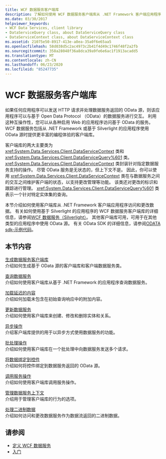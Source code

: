 ```yaml
---
title: WCF 数据服务客户端库
description: 了解如何使用 WCF 数据服务客户端库从 .NET Framework 客户端应用程序访问和更改数据。
ms.date: 03/30/2017
helpviewer_keywords:
- WCF Data Services, client library
- DataServiceQuery class, about DataServiceQuery class
- DataServiceContext class, about DataServiceContext class
ms.assetid: 21075e50-8917-413e-a8ea-35a0f6e65aa5
ms.openlocfilehash: 58d038d5c2ac4973c2b41f4d49c1746f48f2a2fb
ms.sourcegitcommit: 358a28048f36a8dca39a9fe6e6ac1f1913acadd5
ms.translationtype: MT
ms.contentlocale: zh-CN
ms.lasthandoff: 06/23/2020
ms.locfileid: "85247735"
---
```

# <a name="wcf-data-services-client-library"></a>WCF 数据服务客户端库
如果任何应用程序可以发送 HTTP 请求并处理数据服务返回的 OData 源，则该应用程序可以与基于 Open Data Protocol （OData）的数据服务进行交互。 利用这种互操作性，您可以从各种启用 Web 的应用程序访问基于 OData 的服务。 WCF 数据服务包括从 .NET Framework 或基于 Silverlight 的应用程序使用 OData 源时提供更丰富的编程体验的客户端库。  
  
 客户端库的两大主要类为 <xref:System.Data.Services.Client.DataServiceContext> 类和 <xref:System.Data.Services.Client.DataServiceQuery%601> 类。 <xref:System.Data.Services.Client.DataServiceContext> 类封装针对指定数据服务支持的操作。 尽管 OData 服务是无状态的，但上下文不是。 因此，你可以使用 <xref:System.Data.Services.Client.DataServiceContext> 类在与数据服务之间的交互之间维护客户端的状态，以支持更改管理等功能。 该类还对更改的标识和跟踪进行管理。 <xref:System.Data.Services.Client.DataServiceQuery%601> 类表示一个针对特定实体集的查询。  
  
 本节介绍如何使用客户端库从 .NET Framework 客户端应用程序访问和更改数据。 有关如何使用基于 Silverlight 的应用程序的 WCF 数据服务客户端库的详细信息，请参阅[WCF 数据服务（Silverlight）](https://docs.microsoft.com/previous-versions/windows/silverlight/dotnet-windows-silverlight/cc838234(v%3dvs.95))。 其他客户端库可用，可用于在其他类型的应用程序中使用 OData 源。 有关 OData SDK 的详细信息，请参阅[ODATA sdk-示例代码](https://www.odata.org/ecosystem/#sdk)。
  
## <a name="in-this-section"></a>本节内容  
 [生成数据服务客户端库](generating-the-data-service-client-library-wcf-data-services.md)  
 介绍如何生成基于 OData 源的客户端库和客户端数据服务类。  
  
 [查询数据服务](querying-the-data-service-wcf-data-services.md)  
 介绍如何使用客户端库从基于 .NET Framework 的应用程序查询数据服务。  
  
 [加载延迟的内容](loading-deferred-content-wcf-data-services.md)  
 介绍如何加载未包含在初始查询响应中的附加内容。  
  
 [更新数据服务](updating-the-data-service-wcf-data-services.md)  
 介绍如何使用客户端库来创建、修改和删除实体和关系。  
  
 [异步操作](asynchronous-operations-wcf-data-services.md)  
 介绍客户端库提供的用于以异步方式使用数据服务的功能。  
  
 [批处理操作](batching-operations-wcf-data-services.md)  
 介绍如何使用客户端库在一个批处理中向数据服务发送多个请求。  
  
 [将数据绑定到控件](binding-data-to-controls-wcf-data-services.md)  
 介绍如何将控件绑定到数据服务返回的 OData 源。  
  
 [调用服务操作](calling-service-operations-wcf-data-services.md)  
 介绍如何使用客户端库调用服务操作。  
  
 [管理数据服务上下文](managing-the-data-service-context-wcf-data-services.md)  
 介绍用于管理客户端库的行为的选项。  
  
 [处理二进制数据](working-with-binary-data-wcf-data-services.md)  
 介绍如何访问和更改数据服务作为数据流返回的二进制数据。  
  
## <a name="see-also"></a>请参阅

- [定义 WCF 数据服务](defining-wcf-data-services.md)
- [入门](getting-started-with-wcf-data-services.md)
